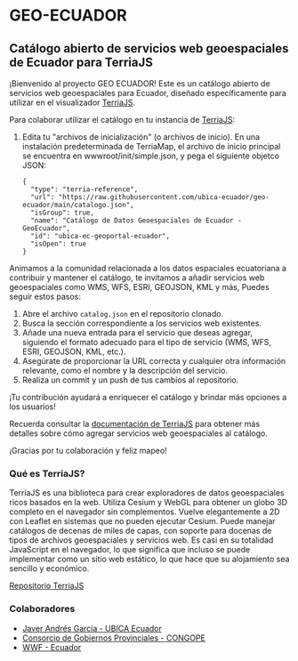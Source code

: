 # GEO-ECUADOR

## Catálogo abierto de servicios web geoespaciales de Ecuador para TerriaJS

¡Bienvenido al proyecto GEO ECUADOR! Este es un catálogo abierto de servicios web geoespaciales para Ecuador, diseñado específicamente para utilizar en el visualizador [TerriaJS](https://terria.io/).

Para colaborar utilizar el catálogo en tu instancia de [TerriaJS](https://terria.io/):

1. Edita tu "archivos de inicialización" (o archivos de inicio). En una instalación predeterminada de TerriaMap, el archivo de inicio principal se encuentra en wwwroot/init/simple.json, y pega el siguiente objetco JSON:

    ```
    {
      "type": "terria-reference",
      "url": "https://raw.githubusercontent.com/ubica-ecuador/geo-ecuador/main/catalogo.json",
      "isGroup": true,
      "name": "Catálogo de Datos Geoespaciales de Ecuador - GeoEcuador",
      "id": "ubica-ec-geoportal-ecuador",
      "isOpen": true
    }
    ```

Animamos a la comunidad relacionada a los datos espaciales ecuatoriana a contribuir y mantener el catálogo, te invitamos a añadir servicios web geoespaciales como WMS, WFS, ESRI, GEOJSON, KML y más, Puedes seguir estos pasos:

1. Abre el archivo `catalog.json` en el repositorio clonado.
2. Busca la sección correspondiente a los servicios web existentes.
3. Añade una nueva entrada para el servicio que deseas agregar, siguiendo el formato adecuado para el tipo de servicio (WMS, WFS, ESRI, GEOJSON, KML, etc.).
4. Asegúrate de proporcionar la URL correcta y cualquier otra información relevante, como el nombre y la descripción del servicio.
5. Realiza un commit y un push de tus cambios al repositorio.

¡Tu contribución ayudará a enriquecer el catálogo y brindar más opciones a los usuarios!

Recuerda consultar la [documentación de TerriaJS](https://docs.terria.io/guide/) para obtener más detalles sobre cómo agregar servicios web geoespaciales al catálogo.

¡Gracias por tu colaboración y feliz mapeo!

### Qué es TerriaJS?

TerriaJS es una biblioteca para crear exploradores de datos geoespaciales ricos basados en la web. Utiliza Cesium y WebGL para obtener un globo 3D completo en el navegador sin complementos. Vuelve elegantemente a 2D con Leaflet en sistemas que no pueden ejecutar Cesium. Puede manejar catálogos de decenas de miles de capas, con soporte para docenas de tipos de archivos geoespaciales y servicios web. Es casi en su totalidad JavaScript en el navegador, lo que significa que incluso se puede implementar como un sitio web estático, lo que hace que su alojamiento sea sencillo y económico.

[Repositorio TerriaJS](https://github.com/TerriaJS/terriajs)

### Colaboradores

- [Javer Andrés García - UBICA Ecuador](https://github.com/javandres)
- [Consorcio de Gobiernos Provinciales - CONGOPE](http://www.congope.gob.ec/)
- [WWF - Ecuador](https://www.wwf.org.ec/)
